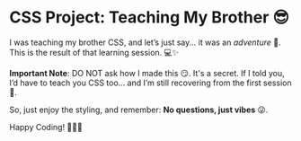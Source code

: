 # CSS Project: Teaching My Brother 😎

I was teaching my brother CSS, and let’s just say... it was an *adventure* 🚀. This is the result of that learning session. 💻✨

**Important Note**: 
DO NOT ask how I made this 😏. It's a secret. If I told you, I’d have to teach you CSS too... and I’m still recovering from the first session 🤯. 

So, just enjoy the styling, and remember: **No questions, just vibes** 😜.

Happy Coding! 👨‍💻💥
